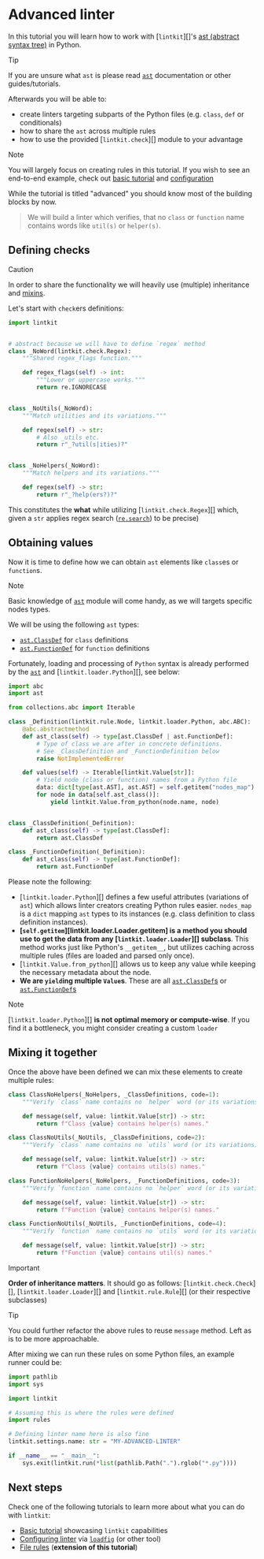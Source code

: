 <!--
SPDX-FileCopyrightText: © 2025 open-nudge <https://github.com/open-nudge>
SPDX-FileContributor: szymonmaszke <github@maszke.co>

SPDX-License-Identifier: Apache-2.0
-->

# Advanced linter

In this tutorial you will learn how to work
with [`lintkit`][]'s
[ast (abstract syntax tree)](https://docs.python.org/3/library/ast.html)
in Python.

> [!TIP]
> If you are unsure what `ast` is please read
> [`ast`](https://docs.python.org/3/library/ast.html) documentation
> or other guides/tutorials.

Afterwards you will be able to:

- create linters targeting subparts of the Python files
    (e.g. `class`, `def` or conditionals)
- how to share the `ast` across multiple rules
- how to use the provided [`lintkit.check`][] module
    to your advantage

> [!NOTE]
> You will largely focus on creating rules in this tutorial.
> If you wish to see an end-to-end example, check out
> [basic tutorial](basic.md) and
> [configuration](configure.md)

While the tutorial is titled "advanced" you should know
most of the building blocks by now.

> We will build a linter which verifies, that
> no `class` or `function` name contains
> words like `util(s)` or `helper(s)`.

## Defining checks

> [!CAUTION]
> In order to share the functionality we will heavily
> use (multiple) inheritance and
> [mixins](https://en.wikipedia.org/wiki/Mixin).

Let's start with `check`ers definitions:

```python
import lintkit


# abstract because we will have to define `regex` method
class _NoWord(lintkit.check.Regex):
    """Shared regex_flags function."""

    def regex_flags(self) -> int:
        """Lower or uppercase works."""
        return re.IGNORECASE


class _NoUtils(_NoWord):
    """Match utilities and its variations."""

    def regex(self) -> str:
        # Also _utils etc.
        return r"_?util(s|ities)?"


class _NoHelpers(_NoWord):
    """Match helpers and its variations."""

    def regex(self) -> str:
        return r"_?help(ers?)?"
```

This constitutes the __what__ while utilizing
[`lintkit.check.Regex`][] which, given a `str` applies
regex search
([`re.search`](https://docs.python.org/3/library/re.html#re.search))
to be precise)

## Obtaining values

Now it is time to define how we can obtain `ast` elements like `class`es
or `function`s.

> [!NOTE]
> Basic knowledge of [`ast`](https://docs.python.org/3/library/ast.html)
> module will come handy, as we will targets specific nodes types.

We will be using the following `ast` types:

- [`ast.ClassDef`](https://docs.python.org/3/library/ast.html#ast.ClassDef)
    for `class` definitions
- [`ast.FunctionDef`](https://docs.python.org/3/library/ast.html#ast.ClassDef)
    for `function` definitions

Fortunately, loading and processing of `Python` syntax is already performed
by the [`ast`](https://docs.python.org/3/library/ast.html) and
[`lintkit.loader.Python`][], see below:

```python
import abc
import ast

from collections.abc import Iterable

class _Definition(lintkit.rule.Node, lintkit.loader.Python, abc.ABC):
    @abc.abstractmethod
    def ast_class(self) -> type[ast.ClassDef | ast.FunctionDef]:
        # Type of class we are after in concrete definitions.
        # See _ClassDefinition and _FunctionDefinition below
        raise NotImplementedError

    def values(self) -> Iterable[lintkit.Value[str]]:
        # Yield node (class or function) names from a Python file
        data: dict[type[ast.AST], ast.AST] = self.getitem("nodes_map")
        for node in data[self.ast_class()]:
            yield lintkit.Value.from_python(node.name, node)


class _ClassDefinition(_Definition):
    def ast_class(self) -> type[ast.ClassDef]:
        return ast.ClassDef

class _FunctionDefinition(_Definition):
    def ast_class(self) -> type[ast.FunctionDef]:
        return ast.FunctionDef
```

Please note the following:

- [`lintkit.loader.Python`][] defines a few useful attributes
    (variations of `ast`) which allows linter creators creating
    Python rules easier. `nodes_map` is a `dict` mapping `ast` types
    to its instances (e.g. class definition to class definition instances).
- __[`self.getitem`][lintkit.loader.Loader.getitem] is a method you should
    use to get the data from any [`lintkit.loader.Loader`][] subclass__.
    This method works just like Python's `__getitem__`, but utilizes
    caching across multiple rules (files are loaded and parsed only once).
- [`lintkit.Value.from_python`][] allows us to keep any value
    while keeping the necessary metadata about the node.
- __We are `yield`ing multiple `Value`s__. These are all
    [`ast.ClassDef`s](https://docs.python.org/3/library/ast.html#ast.ClassDef)
    or
    [`ast.FunctionDef`s](https://docs.python.org/3/library/ast.html#ast.FunctionDef)

> [!NOTE]
> [`lintkit.loader.Python`][] __is not optimal memory or compute-wise__.
> If you find it a bottleneck, you might consider creating a custom
> `loader`

## Mixing it together

Once the above have been defined we can mix these elements to
create multiple rules:

```python
class ClassNoHelpers(_NoHelpers, _ClassDefinitions, code=1):
    """Verify `class` name contains no `helper` word (or its variations)."""

    def message(self, value: lintkit.Value[str]) -> str:
        return f"Class {value} contains helper(s) names."

class ClassNoUtils(_NoUtils, _ClassDefinitions, code=2):
    """Verify `class` name contains no `utils` word (or its variations)."""

    def message(self, value: lintkit.Value[str]) -> str:
        return f"Class {value} contains utils(s) names."

class FunctionNoHelpers(_NoHelpers, _FunctionDefinitions, code=3):
    """Verify `function` name contains no `helper` word (or its variations)."""

    def message(self, value: lintkit.Value[str]) -> str:
        return f"Function {value} contains helper(s) names."

class FunctionNoUtils(_NoUtils, _FunctionDefinitions, code=4):
    """Verify `function` name contains no `utils` word (or its variations)."""

    def message(self, value: lintkit.Value[str]) -> str:
        return f"Function {value} contains util(s) names."
```

> [!IMPORTANT]
> __Order of inheritance matters__. It should go as follows:
> [`lintkit.check.Check`][], [`lintkit.loader.Loader`][] and
> [`lintkit.rule.Rule`][] (or their respective subclasses)

> [!TIP]
> You could further refactor the above rules to reuse `message` method.
> Left as is to be more approachable.

After mixing we can run these rules on some Python files, an example runner
could be:

```python
import pathlib
import sys

import lintkit

# Assuming this is where the rules were defined
import rules

# Defining linter name here is also fine
lintkit.settings.name: str = "MY-ADVANCED-LINTER"

if __name__ == "__main__":
    sys.exit(lintkit.run(*list(pathlib.Path(".").rglob("*.py"))))
```

## Next steps

Check one of the following tutorials to learn more about
what you can do with `lintkit`:

- [Basic tutorial](basic.md) showcasing `lintkit` capabilities
- [Configuring linter](configure.md) via
    [`loadfig`](https://github.com/open-nudge/loadfig)
    (or other tool)
- [File rules](file.md) (__extension of this tutorial__)
